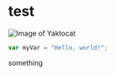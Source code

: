 # test

![Image of Yaktocat](https://octodex.github.com/images/yaktocat.png)
``` javascript
var myVar = "Hello, world!";
```
something
